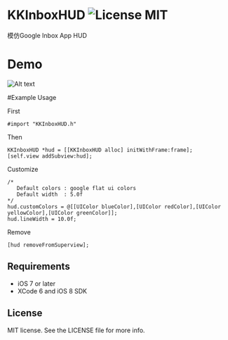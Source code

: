 
KKInboxHUD ![License MIT](https://go-shields.herokuapp.com/license-MIT-blue.png)
==========
模仿Google Inbox App HUD

Demo
==========
![Alt text](http://i.imgur.com/4SBfVQX.gif)

#Example Usage

First

```
#import "KKInboxHUD.h"
```

Then 

```
KKInboxHUD *hud = [[KKInboxHUD alloc] initWithFrame:frame];
[self.view addSubview:hud];
```

Customize

```
/* 
   Default colors : google flat ui colors
   Default width  : 5.0f
*/
hud.customColors = @[[UIColor blueColor],[UIColor redColor],[UIColor yellowColor],[UIColor greenColor]];
hud.lineWidth = 10.0f;
```

Remove 

```
[hud removeFromSuperview];
```

## Requirements
* iOS 7 or later 
* XCode 6 and iOS 8 SDK

## License

MIT license. See the LICENSE file for more info.
